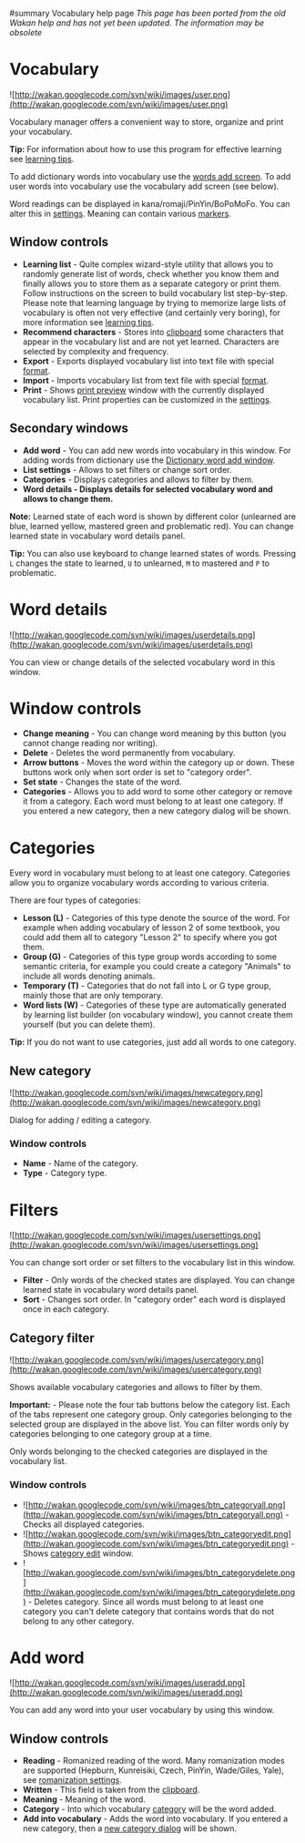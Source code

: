 ﻿#summary Vocabulary help page
_This page has been ported from the old Wakan help and has not yet been updated. The information may be obsolete_

# Vocabulary
![http://wakan.googlecode.com/svn/wiki/images/user.png](http://wakan.googlecode.com/svn/wiki/images/user.png)

Vocabulary manager offers a convenient way to store, organize and print
your vocabulary.

**Tip:** For information about how to use this program for effective learning see [learning tips](LearningTips.md).

To add dictionary words into vocabulary use the [words add screen](Dictionary#Adding_words_to_vocabulary.md). To add user words into vocabulary use the vocabulary add screen (see below).

Word readings can be displayed in kana/romaji/PinYin/BoPoMoFo. You can alter this in [settings](Settings#Romanization.md). Meaning can contain various [markers](Dictionary#Markers.md).

## Window controls
  * **Learning list** - Quite complex wizard-style utility that allows you to randomly generate list of words, check whether you know them and finally allows you to store them as a separate category or print them. Follow instructions on the screen to build vocabulary list step-by-step. Please note that learning language by trying to memorize large lists of vocabulary is often not very effective (and certainly very boring), for more information see [learning tips](LearningTips.md).
  * **Recommend characters** - Stores into [clipboard](MainWindow#Clipboard_viewer.md) some characters that appear in the vocabulary list and are not yet learned. Characters are selected by complexity and frequency.
  * **Export** - Exports displayed vocabulary list into text file with special [format](FileFormats#Vocabulary_list_export.md).
  * **Import** - Imports vocabulary list from text file with special [format](FileFormats#Vocabulary_list_export.md).
  * **Print** - Shows [print preview](PrintPreview.md) window with the currently displayed vocabulary list. Print properties can be customized in the [settings](Settings#Vocabulary.md).

## Secondary windows
  * **Add word** - You can add new words into vocabulary in this window. For adding words from dictionary use the [Dictionary word add window](Dictionary#Add_word_to_vocabulary.md).
  * **List settings** - Allows to set filters or change sort order.
  * **Categories** - Displays categories and allows to filter by them.
  * **Word details - Displays details for selected vocabulary word and allows to change them.**

**Note:** Learned state of each word is shown by different color (unlearned are blue, learned yellow, mastered green and problematic red). You can change learned state in vocabulary word details panel.

**Tip:** You can also use keyboard to change learned states of words. Pressing `L` changes the state to learned, `U` to unlearned, `M` to mastered and `P` to problematic.


# Word details
![http://wakan.googlecode.com/svn/wiki/images/userdetails.png](http://wakan.googlecode.com/svn/wiki/images/userdetails.png)

You can view or change details of the selected vocabulary word in this
window.

# Window controls
  * **Change meaning** - You can change word meaning by this button (you cannot change reading nor writing).
  * **Delete** - Deletes the word permanently from vocabulary.
  * **Arrow buttons** - Moves the word within the category up or down. These buttons work only when sort order is set to "category order".
  * **Set state** - Changes the state of the word.
  * **Categories** - Allows you to add word to some other category or remove it from a category. Each word must belong to at least one category. If you entered a new category, then a new category dialog will be shown.


# Categories
Every word in vocabulary must belong to at least one category. Categories allow you to organize vocabulary words according to various criteria.

There are four types of categories:
  * **Lesson (L)** - Categories of this type denote the source of the word. For example when adding vocabulary of lesson 2 of some textbook, you could add them all to category "Lesson 2" to specify where you got them.
  * **Group (G)** - Categories of this type group words according to some semantic criteria, for example you could create a category "Animals" to include all words denoting animals.
  * **Temporary (T)** - Categories that do not fall into L or G type group, mainly those that are only temporary.
  * **Word lists (W)** - Categories of these type are automatically generated by learning list builder (on vocabulary window), you cannot create them yourself (but you can delete them).

**Tip:** If you do not want to use categories, just add all words to one category.

## New category
![http://wakan.googlecode.com/svn/wiki/images/newcategory.png](http://wakan.googlecode.com/svn/wiki/images/newcategory.png)

Dialog for adding / editing a category.

### Window controls
  * **Name** - Name of the category.
  * **Type** - Category type.


# Filters
![http://wakan.googlecode.com/svn/wiki/images/usersettings.png](http://wakan.googlecode.com/svn/wiki/images/usersettings.png)

You can change sort order or set filters to the vocabulary list in this
window.

  * **Filter** - Only words of the checked states are displayed. You can change learned state in vocabulary word details panel.
  * **Sort** - Changes sort order. In "category order" each word is displayed once in each category.

## Category filter
![http://wakan.googlecode.com/svn/wiki/images/usercategory.png](http://wakan.googlecode.com/svn/wiki/images/usercategory.png)

Shows available vocabulary categories and allows to filter by them.

**Important:** - Please note the four tab buttons below the category list. Each of the tabs represent one category group. Only categories belonging to the selected group are displayed in the above list. You can filter words only by categories belonging to one category group at a time.

Only words belonging to the checked categories are displayed in the vocabulary
list.

### Window controls
  * ![http://wakan.googlecode.com/svn/wiki/images/btn_categoryall.png](http://wakan.googlecode.com/svn/wiki/images/btn_categoryall.png) - Checks all displayed categories.
  * ![http://wakan.googlecode.com/svn/wiki/images/btn_categoryedit.png](http://wakan.googlecode.com/svn/wiki/images/btn_categoryedit.png) - Shows [category edit](Vocabulary#New_category.md) window.
  * ![http://wakan.googlecode.com/svn/wiki/images/btn_categorydelete.png](http://wakan.googlecode.com/svn/wiki/images/btn_categorydelete.png) - Deletes category. Since all words must belong to at least one category you can't delete category that contains words that do not belong to any other category.

# Add word
![http://wakan.googlecode.com/svn/wiki/images/useradd.png](http://wakan.googlecode.com/svn/wiki/images/useradd.png)

You can add any word into your user vocabulary by using this window.

## Window controls
  * **Reading** - Romanized reading of the word. Many romanization modes are supported (Hepburn, Kunreisiki, Czech, PinYin, Wade/Giles, Yale), see [romanization settings](Settings#Romanization.md).
  * **Written** - This field is taken from the [clipboard](MainWindow#Clipboard_viewer.md).
  * **Meaning** - Meaning of the word.
  * **Category** - Into which vocabulary [category](Vocabulary#Categories.md) will be the word added.
  * **Add into vocabulary** - Adds the word into vocabulary. If you entered a new category, then a [new category dialog](Vocabulary#New_category.md) will be shown.
